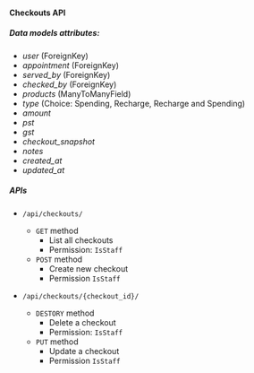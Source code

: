 #### Checkouts API

##### Data models attributes:
- _user_ (ForeignKey)
- _appointment_ (ForeignKey)
- _served_by_ (ForeignKey)
- _checked_by_ (ForeignKey)
- _products_ (ManyToManyField)
- _type_ (Choice: Spending, Recharge, Recharge and Spending)
- _amount_
- _pst_
- _gst_
- _checkout_snapshot_ 
- _notes_
- _created_at_
- _updated_at_

##### APIs
- `/api/checkouts/`
    - `GET` method
        - List all checkouts
        - Permission: `IsStaff`
    - `POST` method
        - Create new checkout
        - Permission `IsStaff`
        

- `/api/checkouts/{checkout_id}/`
    - `DESTORY` method
        - Delete a checkout
        - Permission: `IsStaff`
    - `PUT` method
        - Update a checkout
        - Permission `IsStaff`
